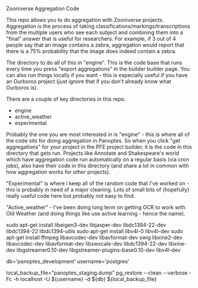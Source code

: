 Zooniverse Aggregation Code

This repo allows you to do aggregation with Zooniverse projects. Aggregation is the process of taking classifications/markings/transcriptions from the multiple users who see each subject and combining them into a "final" answer that is useful for researchers. 
For example, if 3 out of 4 people say that an image contains a zebra, aggregation would report that there is a 75% probability that the image does indeed contain a zebra.

The directory to do all of this in "engine". This is the code base that runs every time you press "export aggregations" in the builder builder page. You can also run things locally if you want - this is especially useful if you have an Ourboros project (just ignore that if you don't already know what Ourboros is).



There are a couple of key directories in this repo. 
- engine
- active_weather
- experimental

Probably the one you are most interested in is "engine" - this is where all of the code sits for doing aggregation in Panoptes. So when you click "get aggregations" for your project in the PFE project builder, it is the code in this directory that gets run. Projects like Annotate and Shakespeare's world which have aggregation code run automatically on a regular basis (via cron jobs), also have their code in this directory (and share a lot in common with how aggregation works for other projects).

"Experimental" is where I keep all of the random code that I've worked on - this is probably in need of a major cleaning. Lots of small bits of (hopefully) really useful code here but probably not easy to find.

"Active_weather" - I've been doing long term on getting OCR to work with Old Weather (and doing things like use active learning - hence the name). 

sudo apt-get install libeigen3-dev
libjasper-dev
libdc1394-22-dev libdc1394-22 libdc1394-utils
sudo apt-get install libv4l-0 libv4l-dev
sudo apt-get install ffmpeg libavcodec-dev libavformat-dev
swig
libxine2-dev
libavcodec-dev libavformat-dev libswscale-dev libdc1394-22-dev libxine-dev libgstreamer0.10-dev libgstreamer-plugins-base0.10-dev libv4l-dev

db='panoptes_development'
username='postgres'

local_backup_file="panoptes_staging.dump"
pg_restore --clean --verbose -Fc -h localhost -U ${username} -d ${db} ${local_backup_file}